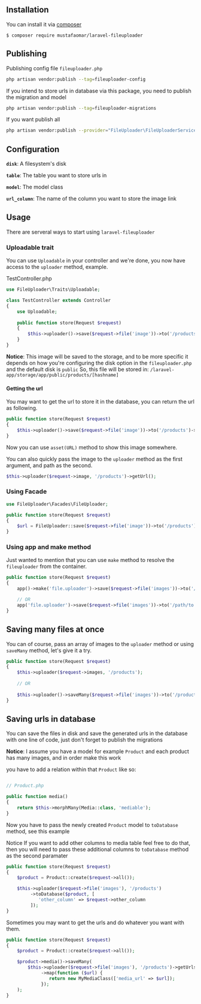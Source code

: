 ## Installation

You can install it via [composer](https://getcomposer.org/)

    $ composer require mustafaomar/laravel-fileuploader

## Publishing

Publishing config file `fileuploader.php`
```bash
php artisan vendor:publish --tag=fileuploader-config
```

If you intend to store urls in database via this package, you need to publish the migration and model
```bash
php artisan vendor:publish --tag=fileuploader-migrations
```

If you want publish all
```bash
php artisan vendor:publish --provider="FileUploader\FileUploaderServiceProvider"
```

## Configuration

**`disk`**: A filesystem's disk

**`table`**: The table you want to store urls in

**`model`**: The model class

**`url_column`**: The name of the column you want to store the image link

## Usage

There are serveral ways to start using `laravel-fileuploader`

### Uploadable trait

You can use `Uploadable` in your controller and we're done, you now have access to the `uploader` method, example.

TestController.php

```php
use FileUploader\Traits\Uploadable;

class TestController extends Controller
{
    use Uploadable;
    
    public function store(Request $request)
    {
        $this->uploader()->save($request->file('image'))->to('/products');
    }
}
```

**Notice**: This image will be saved to the storage, and to be more specific it depends on how you're configuring the disk option in the `fileuploader.php` and the default disk is `public`
So, this file will be stored in: `/laravel-app/storage/app/public/products/[hashname]`

#### Getting the url

You may want to get the url to store it in the database, you can return the url as following.

```php
public function store(Request $request)
{
    $this->uploader()->save($request->file('image'))->to('/products')->getUrl(); // /storage/products/[hashname]
}
```

Now you can use `asset(URL)` method to show this image somewhere.

You can also quickly pass the image to the `uploader` method as the first argument, and path as the second.

```php
$this->uploader($request->image, '/products')->getUrl();
```

### Using Facade

```php
use FileUploader\Facades\FileUploader;

public function store(Request $request)
{
    $url = FileUploader::save($request->file('image'))->to('/products')->getUrl();
}
```

### Using app and make method

Just wanted to mention that you can use `make` method to resolve the `fileuploader` from the container.

```php
public function store(Request $request)
{
    app()->make('file.uploader')->save($request->file('images'))->to('/path/to');

    // OR
    app('file.uploader')->save($request->file('images'))->to('/path/to');
}
```

## Saving many files at once

You can of course, pass an array of images to the `uploader` method or using `saveMany` method, let's give it a try.

```php
public function store(Request $request)
{
    $this->uploader($request->images, '/products');
    
    // OR
    
    $this->uploader()->saveMany($request->file('images'))->to('/products')->getUrls(); // Returns: \Illuminate\Support\Collection
}
```

## Saving urls in database

You can save the files in disk and save the generated urls in the database with one line of code, just don't forget to publish the migrations

**Notice**: I assume you have a model for example `Product` and each product has many images, and in order make this work

you have to add a relation within that `Product` like so:

```php

// Product.php

public function media()
{
    return $this->morphMany(Media::class, 'mediable');
}
```

Now you have to pass the newly created `Product` model to `toDatabase` method, see this example

Notice If you want to add other columns to media table feel free to do that, then you will need to pass these additional columns to `toDatabase` method as the second paramater

```php
public function store(Request $request)
{
    $product = Product::create($request->all());

    $this->uploader($request->file('images'), '/products')
         ->toDatabase($product, [
            'other_column' => $request->other_column
         ]);
}
```

Sometimes you may want to get the urls and do whatever you want with them.

```php
public function store(Request $request)
{
    $product = Product::create($request->all());

    $product->media()->saveMany(
        $this->uploader($request->file('images'), '/products')->getUrls()
             ->map(function ($url) {
                return new MyMediaClass(['media_url' => $url]);
             });
    );
}
```
